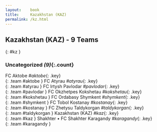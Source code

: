 ```yaml
---
layout:    book
title:     Kazakhstan (KAZ)
permalink: /kz.html
---
```


## Kazakhstan (KAZ) - 9 Teams
{: #kz }





### Uncategorized _(9)_{:.count}

FC Aktobe  _#aktobe_{: .key} <br>
{: .team #aktobe }
FC Atyrau  _#atyrau_{: .key} <br>
{: .team #atyrau }
FC Irtysh Pavlodar  _#pavlodar_{: .key} <br>
{: .team #pavlodar }
FC Okzhetpes Kokshetau  _#kokshetau_{: .key} <br>
{: .team #kokshetau }
FC Ordabasy Shymkent  _#shymkent_{: .key} <br>
{: .team #shymkent }
FC Tobol Kostanay  _#kostanay_{: .key} <br>
{: .team #kostanay }
FC Zhetysu Taldykorgan  _#taldykorgan_{: .key} <br>
{: .team #taldykorgan }
Kazakhstan  (KAZ) _#kaz_{: .key} <br>
{: .team #kaz }
Shakhter • FC Shakhter Karagandy  _#karagandy_{: .key} <br>
{: .team #karagandy }


 
